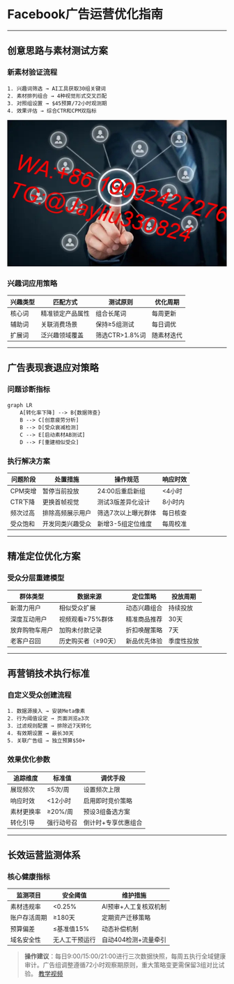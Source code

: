 # Facebook广告运营优化指南

---

## 创意思路与素材测试方案
### 新素材验证流程
```step
1. 兴趣词筛选 → AI工具获取30组关键词
2. 素材排列组合 → 4种视觉形式交叉匹配
3. 对照组设置 → $45预算/72小时观测期
4. 效果评估 → 综合CTR和CPM双指标
```
![替代文字](微信图片_20250402110521.jpg)
### 兴趣词应用策略
| 兴趣类型 | 匹配方式           | 测试原则        | 优化周期   |
|----------|--------------------|-----------------|------------|
| 核心词   | 精准锁定产品属性   | 组合长尾词      | 每周更新   |
| 辅助词   | 关联消费场景       | 保持≥5组测试    | 每日调优   |
| 扩展词   | 泛兴趣领域覆盖     | 筛选CTR>1.8%词  | 随素材迭代 |

---

## 广告表现衰退应对策略
### 问题诊断指标
```mermaid
graph LR
    A[转化率下降] --> B{数据筛查}
    B --> C[创意疲劳分析]
    B --> D[受众衰减检测]
    C --> E[启动素材AB测试]
    D --> F[重建相似受众]
```

### 执行解决方案
| 问题阶段 | 处置措施             | 操作规范                | 响应时效   |
|----------|----------------------|-------------------------|------------|
| CPM突增  | 暂停当前投放         | 24:00后重启新组         | <4小时     |
| CTR下降  | 更换首帧视觉         | 测试3版差异化设计       | 8小时内    |
| 频次过高 | 排除高频展示用户     | 筛选7次以上曝光群体     | 每日核查   |
| 受众饱和 | 开发同类兴趣受众     | 新增3-5组定位维度       | 每周校准   |

---

## 精准定位优化方案
### 受众分层重建模型
| 群体类型       | 数据来源               | 定位策略               | 投放周期   |
|----------------|------------------------|------------------------|------------|
| 新潜力用户     | 相似受众扩展           | 动态兴趣组合           | 持续投放   |
| 深度互动用户   | 视频观看≥75%群体       | 精准商品推荐           | 30天       |
| 放弃购物车用户 | 加购未付款记录         | 折扣唤醒策略           | 7天        |
| 老客户召回     | 历史购买者（≥90天）    | 新品优先体验           | 季度性投放 |

---

## 再营销技术执行标准
### 自定义受众创建流程
```process
1. 数据源接入 → 安装Meta像素
2. 行为阈值设定 → 页面浏览≥3次
3. 过滤规则配置 → 排除近7天转化
4. 有效期设置 → 最长30天
5. 关联广告组 → 独立预算$50+
```

### 效果优化参数
| 追踪维度     | 标准值         | 调优手段                     |
|--------------|----------------|-----------------------------|
| 展现频次     | ≤5次/周       | 设置频次上限                |
| 响应时效     | <12小时        | 启用即时竞价策略            |
| 素材更换率   | ≥20%/周       | 预设3组备选方案             |
| 转化引导     | 强行动号召     | 倒计时+专享优惠组合         |

---

## 长效运营监测体系
### 核心健康指标
| 监测项目       | 安全阈值         | 维护措施                     |
|----------------|------------------|-----------------------------|
| 素材违规率     | <0.25%          | AI预审+人工复核双机制       |
| 账户存活周期   | ≥180天          | 定期资产迁移策略             |
| 预算偏差       | ≤基准值15%      | 动态补偿机制                |
| 域名安全性     | 无人工干预运行   | 自动404检测+流量牵引         |

> **操作建议**：每日9:00/15:00/21:00进行三次数据快照，每周五执行全域健康审计。广告组调整遵循72小时观察期原则，重大策略变更需保留3组对比试验。
> [教学视频](https://youtube.com/shorts/kohJCu1C3Qw?feature=share)
